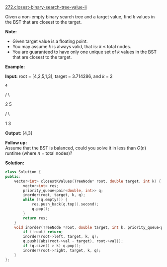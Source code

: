 [272.closest-binary-search-tree-value-ii](https://leetcode.com/problems/closest-binary-search-tree-value-ii/)  

Given a non-empty binary search tree and a target value, find _k_ values in the BST that are closest to the target.

**Note:**

*   Given target value is a floating point.
*   You may assume _k_ is always valid, that is: _k_ ≤ total nodes.
*   You are guaranteed to have only one unique set of _k_ values in the BST that are closest to the target.

**Example:**

  
**Input:** root = \[4,2,5,1,3\], target = 3.714286, and _k_ = 2
  

  
    4
  
   / \\
  
  2   5
  
 / \\
  
1   3
  

  
**Output:** \[4,3\]

**Follow up:**  
Assume that the BST is balanced, could you solve it in less than _O_(_n_) runtime (where _n_ = total nodes)?  



**Solution:**  

```cpp
class Solution {
public:
    vector<int> closestKValues(TreeNode* root, double target, int k) {
        vector<int> res;
        priority_queue<pair<double, int>> q;
        inorder(root, target, k, q);
        while (!q.empty()) {
            res.push_back(q.top().second);
            q.pop();
        }
        return res;
    }
    void inorder(TreeNode *root, double target, int k, priority_queue<pair<double, int>> &q) {
        if (!root) return;
        inorder(root->left, target, k, q);
        q.push({abs(root->val - target), root->val});
        if (q.size() > k) q.pop();
        inorder(root->right, target, k, q);
    }
};
```
      